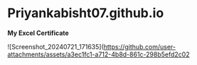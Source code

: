 # Priyankabisht07.github.io

**My Excel Certificate**

![Screenshot_20240721_171635](https://github.com/user-attachments/assets/a3ec1fc1-a712-4b8d-861c-298b5efd2c02


